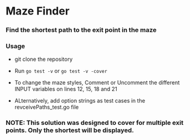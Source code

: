# Maze Finder

### Find the shortest path to the exit point in the maze

### Usage
- git clone the repository
- Run `go test -v` or `go test -v -cover`


- To change the maze styles, Comment or Uncomment the different INPUT variables on lines 12, 15, 18 and 21
- ALternatively, add option strings as test cases in the revceivePaths_test.go file

### NOTE: This solution was designed to cover for multiple exit points. Only the shortest will be displayed.
